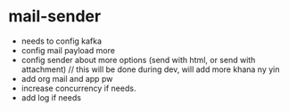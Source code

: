 # mail-sender
- needs to config kafka
- config mail payload more
- config sender about more options (send with html, or send with attachment) // this will be done during dev, will add more khana ny yin
- add org mail and app pw
- increase concurrency if needs.
- add log if needs
